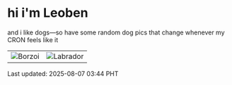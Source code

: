 # hi i'm Leoben

and i like dogs—so have some random dog pics that change whenever my CRON feels like it

|  |  |
|--------|----------|
| ![Borzoi](https://random-dog-vercel.vercel.app/api/random-borzoi?v=1754509469) | ![Labrador](https://random-dog-vercel.vercel.app/api/random-labrador?v=1754509469) |

Last updated: 2025-08-07 03:44 PHT
